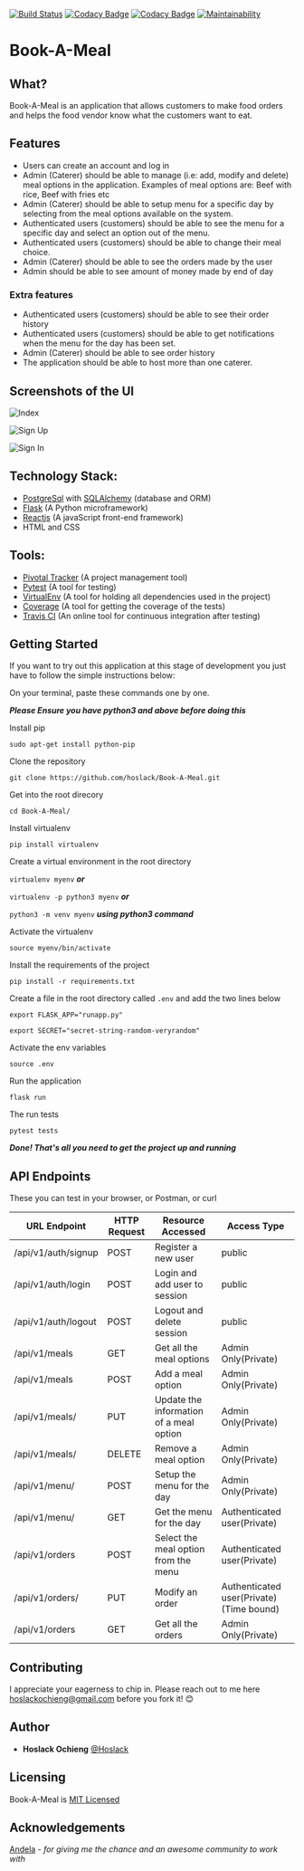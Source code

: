 [![Build Status](https://travis-ci.org/hoslack/Book-A-Meal.svg?branch=develop)](https://travis-ci.org/hoslack/Book-A-Meal)
[![Codacy Badge](https://api.codacy.com/project/badge/Coverage/763d0acb69e1418ca72d9f7c0e7ad2f5)](https://www.codacy.com/app/hoslack/Book-A-Meal?utm_source=github.com&utm_medium=referral&utm_content=hoslack/Book-A-Meal&utm_campaign=Badge_Coverage)
[![Codacy Badge](https://api.codacy.com/project/badge/Grade/763d0acb69e1418ca72d9f7c0e7ad2f5)](https://www.codacy.com/app/hoslack/Book-A-Meal?utm_source=github.com&amp;utm_medium=referral&amp;utm_content=hoslack/Book-A-Meal&amp;utm_campaign=Badge_Grade)
[![Maintainability](https://api.codeclimate.com/v1/badges/1d4881923768a4d093a0/maintainability)](https://codeclimate.com/github/hoslack/Book-A-Meal/maintainability)
# Book-A-Meal
## What? 
Book-A-Meal is an application that allows customers to make food orders and helps the food vendor know what the customers want to eat.
## Features
- Users can create an account and log in
- Admin (Caterer) should be able to manage (i.e: add, modify and delete) meal options in the application. Examples of meal options are: Beef with rice, Beef with fries etc
- Admin (Caterer) should be able to setup menu for a specific day by selecting from the meal options available on the system.
- Authenticated users (customers) should be able to see the menu for a specific day and select an option out of the menu.
- Authenticated users (customers) should be able to change their meal choice.
- Admin (Caterer) should be able to see the orders made by the user
- Admin should be able to see amount of money made by end of day
### Extra features
- Authenticated users (customers) should be able to see their order history
- Authenticated users (customers) should be able to get notifications when the menu for the day has been set.
- Admin (Caterer) should be able to see order history
- The application should be able to host more than one caterer.


## Screenshots of the UI
![Index](http://res.cloudinary.com/hoslack/image/upload/v1524319692/imageedit_5_6173175048_vnobg8.png)


![Sign Up](http://res.cloudinary.com/hoslack/image/upload/v1524319699/imageedit_6_4169369105_ekaxlm.png)


![Sign In](http://res.cloudinary.com/hoslack/image/upload/v1524319706/imageedit_7_5004553090_i3lgvg.png)

## Technology Stack:
- [PostgreSql](https://www.postgresql.org/) with [SQLAlchemy](https://www.sqlalchemy.org/) (database and ORM)
- [Flask](http://flask.pocoo.org/) (A Python microframework)
- [Reactjs](https://reactjs.org/) (A javaScript front-end framework)
- HTML and CSS

## Tools:
- [Pivotal Tracker](www.pivotaltracker.com) (A project management tool)
- [Pytest](https://docs.pytest.org/en/latest/) (A tool for testing)
- [VirtualEnv](https://virtualenv.pypa.io/en/stable/) (A tool for holding all dependencies used in the project)
- [Coverage](https://coverage.readthedocs.io/en/coverage-4.5.1/) (A tool for getting the coverage of the tests)
- [Travis CI](https://travis-ci.org/) (An online tool for continuous integration after testing)

## Getting Started
If you want to try out this application at this stage of development you just have to follow the simple instructions below:

On your terminal, paste these commands one by one.

***Please Ensure you have python3 and above before doing this***

Install pip 

`sudo apt-get install python-pip`

Clone the repository

`git clone https://github.com/hoslack/Book-A-Meal.git`

Get into the root direcory

`cd Book-A-Meal/`

Install virtualenv

`pip install virtualenv`

Create a virtual environment in the root directory

`virtualenv myenv`  ***or***

`virtualenv -p python3 myenv` ***or***

`python3 -m venv myenv` ***using python3 command***

Activate the virtualenv

`source myenv/bin/activate`

Install the requirements of the project

`pip install -r requirements.txt`

Create a file in the root directory called `.env` and add the two lines below

`export FLASK_APP="runapp.py"`

`export SECRET="secret-string-random-veryrandom"`

Activate the env variables 

`source .env`

Run the application 

`flask run`

The run tests 

`pytest tests`

***Done! That's all you need to get the project up and running***

## API Endpoints 
These you can test in your browser, or  Postman, or curl

URL Endpoint	|               HTTP Request   | Resource Accessed | Access Type|
-------------------|-----------------|-------------|------------------
/api/v1/auth/signup   |      POST	| Register a new user|public
/api/v1/auth/login	  |     POST	| Login and add user to session|public
/api/v1/auth/logout	  |     POST	| Logout and delete session|public
/api/v1/meals	  |     GET	| Get all the meal options|Admin Only(Private)
/api/v1/meals	              |      POST	|Add a meal option|Admin Only(Private)
/api/v1/meals/<mealId>	              |      PUT	|     Update the information of a meal option|Admin Only(Private)
/api/v1/meals/<mealId>            |  	DELETE	    | Remove a meal option | Admin Only(Private)
/api/v1/menu/	          |      POST	|     Setup the menu for the day  |Admin Only(Private)
/api/v1/menu/	          |      GET	| Get the menu for the day |Authenticated user(Private)
/api/v1/orders  |           POST    |Select the meal option from the menu|Authenticated user(Private)
/api/v1/orders/<orderId>     |     PUT	| Modify an order |Authenticated user(Private) (Time bound)
/api/v1/orders|	GET	| Get all the orders  |Admin Only(Private)


## Contributing
I appreciate your eagerness to chip in. Please reach out to me here hoslackochieng@gmail.com before you fork it! :blush:

## Author
- **Hoslack Ochieng** [@Hoslack](@hoslack)

## Licensing 
Book-A-Meal is [MIT Licensed](LICENSE.md)

## Acknowledgements
[Andela](andela.com) - *for giving me the chance and an awesome community to work with*
